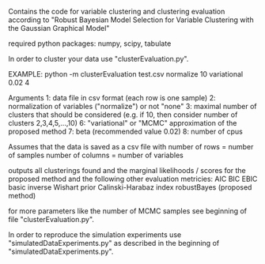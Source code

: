 

Contains the code for variable clustering and clustering evaluation according to 
"Robust Bayesian Model Selection for Variable Clustering with the Gaussian Graphical Model"

required python packages: numpy, scipy, tabulate

In order to cluster your data use "clusterEvaluation.py".

EXAMPLE:
python -m clusterEvaluation test.csv normalize 10 variational 0.02 4

Arguments
1: data file in csv format (each row is one sample)
2: normalization of variables ("normalize") or not "none"
3: maximal number of clusters that should be considered (e.g. if 10, then consider number of clusters 2,3,4,5,...,10)
6: "variational" or "MCMC" approximation of the proposed method
7: beta (recommended value 0.02)
8: number of cpus

Assumes that the data is saved as a csv file with
number of rows = number of samples
number of columns = number of variables


outputs all clusterings found and the marginal likelihoods / scores for the proposed method and the following other evaluation metricies:
AIC
BIC
EBIC
basic inverse Wishart prior
Calinski-Harabaz index
robustBayes (proposed method)

for more parameters like the number of MCMC samples see beginning of file "clusterEvaluation.py".

In order to reproduce the simulation experiments use "simulatedDataExperiments.py" as described in the beginning of "simulatedDataExperiments.py".
